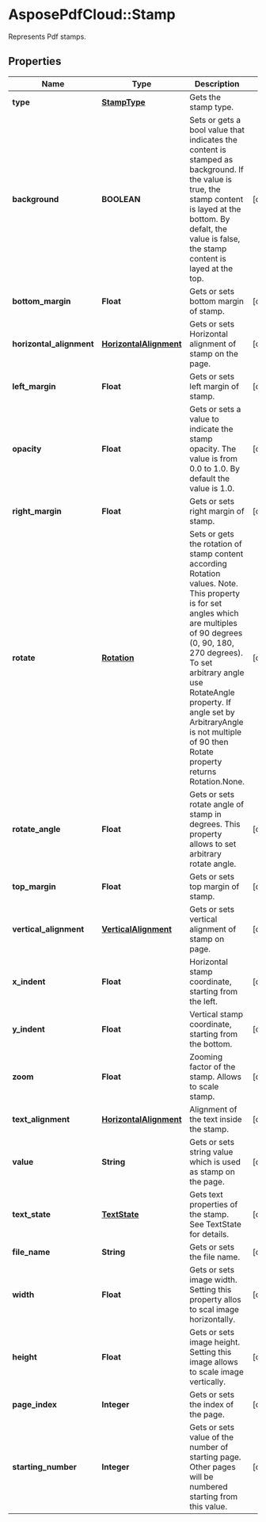﻿# AsposePdfCloud::Stamp
Represents Pdf stamps.

## Properties
Name | Type | Description | Notes
------------ | ------------- | ------------- | -------------
**type** | [**StampType**](StampType.md) | Gets the stamp type. | 
**background** | **BOOLEAN** | Sets or gets a bool value that indicates the content is stamped as background. If the value is true, the stamp content is layed at the bottom. By defalt, the value is false, the stamp content is layed at the top. | [optional] 
**bottom_margin** | **Float** | Gets or sets bottom margin of stamp. | [optional] 
**horizontal_alignment** | [**HorizontalAlignment**](HorizontalAlignment.md) | Gets or sets Horizontal alignment of stamp on the page.  | [optional] 
**left_margin** | **Float** | Gets or sets left margin of stamp. | [optional] 
**opacity** | **Float** | Gets or sets a value to indicate the stamp opacity. The value is from 0.0 to 1.0. By default the value is 1.0. | [optional] 
**right_margin** | **Float** | Gets or sets right margin of stamp. | [optional] 
**rotate** | [**Rotation**](Rotation.md) | Sets or gets the rotation of stamp content according Rotation values. Note. This property is for set angles which are multiples of 90 degrees (0, 90, 180, 270 degrees). To set arbitrary angle use RotateAngle property.  If angle set by ArbitraryAngle is not multiple of 90 then Rotate property returns Rotation.None. | [optional] 
**rotate_angle** | **Float** | Gets or sets rotate angle of stamp in degrees. This property allows to set arbitrary rotate angle.  | [optional] 
**top_margin** | **Float** | Gets or sets top margin of stamp. | [optional] 
**vertical_alignment** | [**VerticalAlignment**](VerticalAlignment.md) | Gets or sets vertical alignment of stamp on page. | [optional] 
**x_indent** | **Float** | Horizontal stamp coordinate, starting from the left. | [optional] 
**y_indent** | **Float** | Vertical stamp coordinate, starting from the bottom. | [optional] 
**zoom** | **Float** | Zooming factor of the stamp. Allows to scale stamp. | [optional] 
**text_alignment** | [**HorizontalAlignment**](HorizontalAlignment.md) | Alignment of the text inside the stamp. | [optional] 
**value** | **String** | Gets or sets string value which is used as stamp on the page. | [optional] 
**text_state** | [**TextState**](TextState.md) | Gets text properties of the stamp. See TextState for details. | [optional] 
**file_name** | **String** | Gets or sets the file name. | [optional] 
**width** | **Float** | Gets or sets image width. Setting this property allos to scal image horizontally. | [optional] 
**height** | **Float** | Gets or sets image height. Setting this image allows to scale image vertically. | [optional] 
**page_index** | **Integer** | Gets or sets the index of the page. | [optional] 
**starting_number** | **Integer** | Gets or sets value of the number of starting page. Other pages will be numbered starting from this value. | [optional] 


